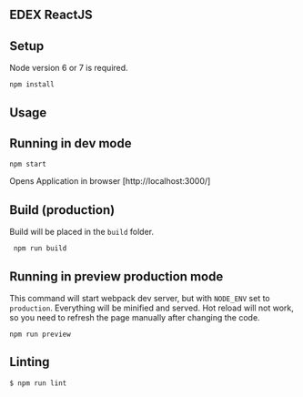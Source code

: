 EDEX ReactJS
---

Setup
---

Node version 6 or 7 is required.

```
npm install
```


Usage
---

## Running in dev mode

`npm start`

Opens Application in browser [http://localhost:3000/]


## Build (production)

Build will be placed in the `build` folder.

```
 npm run build
```

## Running in preview production mode

This command will start webpack dev server, but with `NODE_ENV` set to `production`.
Everything will be minified and served.
Hot reload will not work, so you need to refresh the page manually after changing the code.

```
npm run preview
```
 
## Linting

```
$ npm run lint

